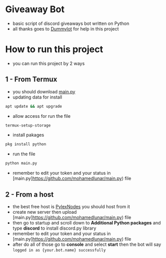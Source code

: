 # Giveaway Bot
- basic script of discord giveaways bot written on Python
- all thanks goes to [Dummylot](https://github.com/dummylot) for help in this project
# How to run this project
- you can run this project by 2 ways
## 1 - From Termux
- you should download [main.py](https://github.com/mohamedlunar/main.py)
- updating data for install
``` bash
apt update && apt upgrade
```
- allow access for run the file
``` bash
termux-setup-storage
```
- install pakages
``` bash
pkg install python
```
- run the file
``` bash
python main.py
```
- remember to edit your token and your status in [main.py]https://github.com/mohamedlunar/main.py) file
## 2 - From a host
- the best free host is [PylexNodes](https://pylexnodes.net) you should host from it
- create new server then upload [main.py]https://github.com/mohamedlunar/main.py) file
- then go to startup and scroll down to **Additional Python packages** and type **discord** to install discord.py library
- remember to edit your token and your status in [main.py]https://github.com/mohamedlunar/main.py) file
- after do all of those go to **console** and select **start** then the bot will say `logged in as {your.bot.name} successfully`
